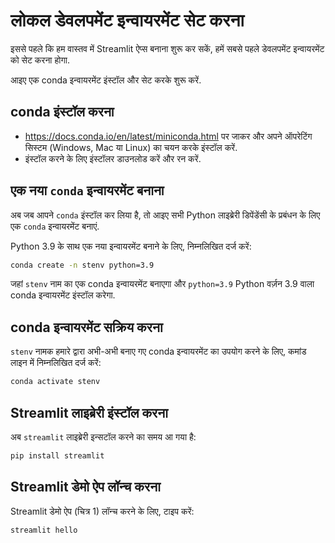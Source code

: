 # लोकल डेवलपमेंट इन्वायरमेंट सेट करना

इससे पहले कि हम वास्तव में Streamlit ऐप्स बनाना शुरू कर सकें, हमें सबसे पहले डेवलपमेंट इन्वायरमेंट को सेट करना होगा.

आइए एक conda इन्वायरमेंट इंस्टॉल और सेट करके शुरू करें.

## **conda इंस्टॉल करना**
- https://docs.conda.io/en/latest/miniconda.html पर जाकर और अपने ऑपरेटिंग सिस्टम (Windows, Mac या Linux) का चयन करके इंस्टॉल करें.
- इंस्टॉल करने के लिए इंस्टॉलर डाउनलोड करें और रन करें.

## **एक नया `conda` इन्वायरमेंट बनाना**
अब जब आपने `conda` इंस्टॉल कर लिया है, तो आइए सभी Python लाइब्रेरी डिपेंडेंसी के प्रबंधन के लिए एक `conda` इन्वायरमेंट बनाएं.

Python 3.9 के साथ एक नया इन्वायरमेंट बनाने के लिए, निम्नलिखित दर्ज करें:

```bash
conda create -n stenv python=3.9
```

जहां `stenv` नाम का एक conda इन्वायरमेंट बनाएगा और `python=3.9` Python वर्ज़न 3.9 वाला conda इन्वायरमेंट इंस्टॉल करेगा.

## **conda इन्वायरमेंट सक्रिय करना**

`stenv` नामक हमारे द्वारा अभी-अभी बनाए गए conda इन्वायरमेंट का उपयोग करने के लिए, कमांड लाइन में निम्नलिखित दर्ज करें:

```bash
conda activate stenv
```

## **Streamlit लाइब्रेरी इंस्टॉल करना**

अब `streamlit` लाइब्रेरी इन्सटॉल करने का समय आ गया है:

```bash
pip install streamlit
```

## **Streamlit डेमो ऐप लॉन्च करना**

Streamlit डेमो ऐप (चित्र 1) लॉन्च करने के लिए, टाइप करें:

```bash
streamlit hello
```
